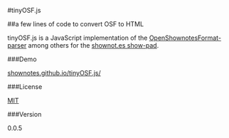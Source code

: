 #tinyOSF.js

##a few lines of code to convert OSF to HTML

tinyOSF.js is a JavaScript implementation of the [OpenShownotesFormat-parser](https://github.com/shownotes/OpenShownotesFormat) among others for the [shownot.es show-pad](https://github.com/shownotes/show-pad).

###Demo

[shownotes.github.io/tinyOSF.js/](http://shownotes.github.io/tinyOSF.js/)

###License

[MIT](http://simon.waldherr.eu/license/mit/)

###Version

0.0.5
